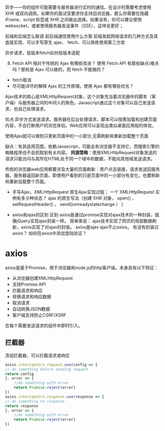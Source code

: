 异步——你的组件可能需要与服务器进行实时的通信。在设计时需要考虑使用 XHR 或双向调用。如果你的面试官要求你支持旧浏览器，那么你需要在隐藏 iFrame、script 标签或 XHR 之间做出选择。如果没有，你可以建议使用 websocket，或者使用服务器发送事件（SSE），这样会更好；

前端和后端怎么联调
前后端通信使用什么方案
前端发起网络请求的几种方式及其底层实现、可以手写原生 ajax、 fetch、可以熟练使用第三方库

异步请求，低版本fetch如何低版本适配

8. Fetch API 相对于传统的 Ajax 有哪些改进？
使用 Fetch API 有那些缺点/难点吗？那些是 Ajax 可以做的，而 fetch 不能做的？
- fetch取消
- 尽可能详尽的解释 Ajax 的工作原理。使用 Ajax 都有哪些优劣？

Ajax技术的核心是XMLHttpRequest对象，这个对象充当着浏览器中的脚本（客户端）与服务器之间的中间人的角色。Javascript通过这个对象可以自己发送请求，也自己处理请求。

优点:异步方式发送请求。服务器在后台处理请求，脚本可以按需加载和创建页面内容，不会打断用户的浏览体验。Web应用可以呈现出类似桌面应用般的体验。

使用Ajax就可以做到只更新页面中的一小部分,无需刷新和重新加载整个页面

缺点：有其适用范围，依赖Javascript，可能会有浏览器不支持它，而搜索引擎的蜘蛛程序也不会抓取到有关内容。
**同源策略**：使用XMLHttpRequest对象发送的请求只能访问与其所在HTML处于同一个域中的数据，不能向其他域发送请求。

传统的浏览器web应用都要涉及大量的页面刷新：用户点击链接，请求发送回服务器，服务器返回新页面，即使用户看到的只是页面中的一小部分有变化，也要刷新和重新加载整个页面。

- 手写Ajax，XMLHttpRequest
原生Ajax实现过程；
一个 XMLHttpRequest 实例有多少种状态？
ajax 的原生写法（创建 XHR 对象， open() ， setRequestHeader() ， send()onreadystatechange ） )

- axios和ajax的区别
区别 axios是通过promise实现对ajax技术的一种封装，就像jQuery实现ajax封装一样。 简单来说： ajax技术实现了网页的局部数据刷新，axios实现了对ajax的封装。 axios是ajax ajax不止axios。
有没有封装过axios？
如何在axios中添加登陆验证？

# axios
axios是基于Promise，用于浏览器和node.js的http客户端，本身具有以下特征：
- 从浏览器创建XMLHttpRequest
- 支持Promise API
- 拦截请求和响应
- 转换请求和响应数据
- 取消请求
- 自动转换JSON数据
- 客户端支持防止CSRF/XSRF

在每个需要发送请求的组件中即时引入。

## 拦截器
添加拦截器，可以拦截请求或响应
```javascript
axios.interceptors.request.use(config => {
// do something before sending request
return config
}, error => {
    //do something with error
    return Promise.reject(error)
})
axios.interceptors.response.use(response => {
// do something to response
return response
}, error => {
    //do something with error
    return Promise.reject(error)
})
```